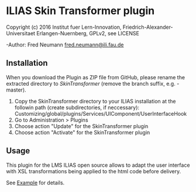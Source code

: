 ILIAS Skin Transformer plugin
=============================

Copyright (c) 2016 Institut fuer Lern-Innovation, Friedrich-Alexander-Universitaet Erlangen-Nuernberg, GPLv2, see LICENSE

-Author:   Fred Neumann <fred.neumann@ili.fau.de>

Installation
------------

When you download the Plugin as ZIP file from GitHub, please rename the extracted directory to *SkinTransformer*
(remove the branch suffix, e.g. -master).

1. Copy the SkinTransformer directory to your ILIAS installation at the followin path
(create subdirectories, if neccessary): Customizing/global/plugins/Services/UIComponent/UserInterfaceHook
2. Go to Administration > Plugins
3. Choose action  "Update" for the SkinTransformer plugin
4. Choose action  "Activate" for the SkinTransformer plugin

Usage
-----
This plugin for the LMS ILIAS open source allows to adapt the user interface with XSL transformations 
being applied to the html code before delivery.

See [Example](examples/skin_transformations.xml) for details.

